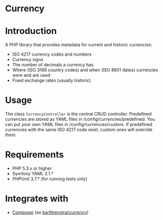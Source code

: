 Currency
========

# Introduction
A PHP library that provides metadata for current and historic currencies:
* ISO 4217 currency codes and numbers
* Currency signs
* The number of decimals a currency has
* Where (ISO 3166 country codes) and when (ISO 8601 dates) currencies were and
  are used
* Fixed exchange rates (usually historic)

# Usage
The class `CurrencyController` is the central CRUD controller. Predefined
currencies are stored as YAML files in /config/currencies/predefined. You can
put your own YAML files in /config/currencies/custom. If predefined currencies
with the same ISO 4217 code exist, custom ones will override them.

# Requirements
* PHP 5.3.x or higher
* Symfony YAML 2.1.*
* PHPUnit 3.7.* (for running tests only)

# Integrates with
* [Composer](http://getcomposer.org) (as
[bartfeenstra/currency](https://packagist.org/packages/bartfeenstra/currency))